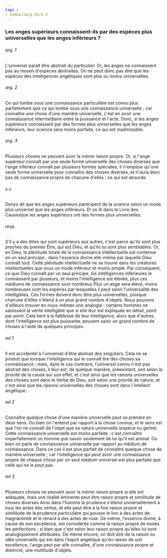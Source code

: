 ```yaml
---
tags : 
- Summa/Ia/q.55/a.3
---
```


### Les anges supérieurs connaissent-ils par des espèces plus universelles que les anges inférieurs ?

###### arg. 1
L'universel paraît être abstrait du particulier. Or, les anges ne connaissent pas au moyen d'espèces abstraites. On ne peut donc pas dire que les espèces des intelligences angéliques sont plus ou moins universelles. 

###### arg. 2
Ce qui tombe sous une connaissance particulière est connu plus parfaitement que ce qui tombe sous une connaissance universelle ; car connaître une chose d'une manière universelle, c'est en avoir une connaissance intermédiaire entre la puissance et l'acte. Donc, si les anges supérieurs connaissent par des formes plus universelles que les anges inférieurs, leur science sera moins parfaite, ce qui est inadmissible. 

###### arg. 3
Plusieurs choses ne peuvent avoir la même raison propre. Or, si l'ange supérieur connaît par une seule forme universelle des choses diverses que l'ange inférieur connaît par plusieurs formes spéciales, il n'emploie qu'une seule forme universelle pour connaître des choses diverses, et n'aura donc pas de connaissance propre de chacune d'elles ; ce qui est absurde. 

###### s.c.
Denys dit que les anges supérieurs participent de la science selon un mode plus universel que les anges inférieurs. Et on lit dans le Livre des Causesque les anges supérieurs ont des formes plus universelles. 

###### resp.
S'il y a des êtres qui sont supérieurs aux autres, c'est parce qu'ils sont plus proches du premier Être, qui est Dieu, et qu'ils lui sont plus semblables. Or, en Dieu, la plénitude totale de la connaissance intellectuelle est contenue en un seul principe ; dans l'essence divine elle-même par laquelle Dieu connaît tout. Cette plénitude intellectuelle ne se trouve dans les créatures intellectuelles que sous un mode inférieur et moins simple. Par conséquent, ce que Dieu connaît par un seul principe, les intelligences inférieures le connaissent par plusieurs, et moins l'intelligence est élevée, plus ces médiums de connaissance sont nombreux Plus un ange sera élevé, moins nombreuses sont les espèces par lesquelles il peut saisir l'universalité des intelligibles. Ces formes doivent donc être plus universelles, puisque chacune d'elles s'étend à un plus grand nombre d'objets. Nous pouvons d'ailleurs trouver en nous-mêmes une analogie : certains hommes ne saisissent la vérité intelligible que si elle leur est expliquée en détail, point par point. Cela tient à la faiblesse de leur intelligence, alors que d'autres, dont l'intelligence est plus puissante, peuvent saisir un grand nombre de choses à l'aide de quelques principes. 

###### ad 1
Il est accidentel à l'universel d'être abstrait des singuliers. Cela ne se produit que lorsque l'intelligence qui le connaît tire des choses sa connaissance ; mais, dans le cas contraire, l'universel connu n'est pas abstrait des choses, il leur est, de quelque manière, préexistant, soit selon la priorité de la cause sur son effet, et c'est ainsi que les raisons universelles des choses sont dans le Verbe de Dieu, soit selon une priorité de nature, et c'est ainsi que les raisons universelles des choses sont dans l'intellect angélique. 

###### ad 2
Connaître quelque chose d'une manière universelle peut se prendre en deux sens. Ou bien on l'entend par rapport à la chose connue, et le sens est que l'on ne connaît de l'objet que sa nature universelle (espèce ou genre). Cette connaissance universelle est moins parfaite : c'est connaître imparfaitement un homme que savoir seulement de lui qu'il est animal. Ou bien on parle de connaissance universelle par rapport au médium de connaissance. Dans ce cas il est plus parfait de connaître quelque chose de manière universelle ; car l'intelligence qui peut avoir une connaissance propre de chaque chose par un seul médium universel est plus parfaite que celle qui ne le peut pas. 

###### ad 3
Plusieurs choses ne peuvent avoir la même raison propre si elle est adéquate, mais une réalité éminente peut être raison propre et similitude de choses diverses Ainsi dans l'homme la prudence s'étend universellement à tous les actes des vertus, et elle peut être à la fois raison propre et similitude de la prudence particulière qui pousse le lion à des actes de magnanimité et le renard à des actes de ruse. De même, l'essence divine, à cause de son excellence, est considérée comme la raison propre de toutes les perfections ; si bien que c'est selon leur raison propre qu'elles lui sont analogiquement attribuées. De même encore, on doit dire de la raison ou idée universelle qui est dans l'esprit angélique qu'en raison de son excellence, l'ange peut par elle connaître, d'une connaissance propre et distincte, une multitude d'objets. 





